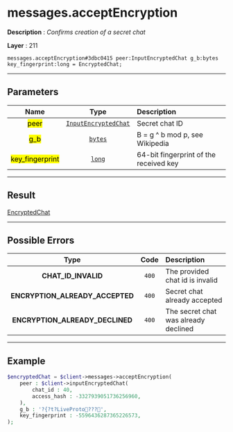# messages.acceptEncryption

**Description** : *Confirms creation of a secret chat*

**Layer** : 211

```tl
messages.acceptEncryption#3dbc0415 peer:InputEncryptedChat g_b:bytes key_fingerprint:long = EncryptedChat;
```

---

## Parameters

| Name | Type | Description |
| :---: | :---: | :--- |
| <mark>peer</mark> | [`InputEncryptedChat`](type/InputEncryptedChat) | Secret chat ID |
| <mark>g_b</mark> | [`bytes`](type/bytes) | B = g ^ b mod p, see Wikipedia |
| <mark>key_fingerprint</mark> | [`long`](type/long) | 64-bit fingerprint of the received key |

---

## Result

[EncryptedChat](type/EncryptedChat)

---

## Possible Errors

| Type | Code | Description |
| :---: | :---: | :--- |
| **CHAT_ID_INVALID** | `400` | The provided chat id is invalid |
| **ENCRYPTION_ALREADY_ACCEPTED** | `400` | Secret chat already accepted |
| **ENCRYPTION_ALREADY_DECLINED** | `400` | The secret chat was already declined |

---

## Example

```php
$encryptedChat = $client->messages->acceptEncryption(
	peer : $client->inputEncryptedChat(
		chat_id : 40,
		access_hash : -3327939051736256960,
	),
	g_b : '?{?t?LiveProto???',
	key_fingerprint : -5596436287365226573,
);
```